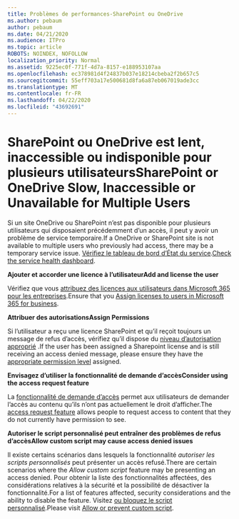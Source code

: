 ```yaml
---
title: Problèmes de performances-SharePoint ou OneDrive
ms.author: pebaum
author: pebaum
ms.date: 04/21/2020
ms.audience: ITPro
ms.topic: article
ROBOTS: NOINDEX, NOFOLLOW
localization_priority: Normal
ms.assetid: 9225ec0f-771f-4d7a-8157-e188953107aa
ms.openlocfilehash: ec378981d4f24837b037e18214cbeba2f2b657c5
ms.sourcegitcommit: 55eff703a17e500681d8fa6a87eb067019ade3cc
ms.translationtype: MT
ms.contentlocale: fr-FR
ms.lasthandoff: 04/22/2020
ms.locfileid: "43692691"
---
```

# <a name="sharepoint-or-onedrive-slow-inaccessible-or-unavailable-for-multiple-users"></a><span data-ttu-id="121c0-102">SharePoint ou OneDrive est lent, inaccessible ou indisponible pour plusieurs utilisateurs</span><span class="sxs-lookup"><span data-stu-id="121c0-102">SharePoint or OneDrive Slow, Inaccessible or Unavailable for Multiple Users</span></span>

<span data-ttu-id="121c0-103">Si un site OneDrive ou SharePoint n’est pas disponible pour plusieurs utilisateurs qui disposaient précédemment d’un accès, il peut y avoir un problème de service temporaire.</span><span class="sxs-lookup"><span data-stu-id="121c0-103">If a OneDrive or SharePoint site is not available to multiple users who previously had access, there may be a temporary service issue.</span></span> <span data-ttu-id="121c0-104">[Vérifiez le tableau de bord d’État du service](https://portal.office.com/adminportal/home#/servicehealth).</span><span class="sxs-lookup"><span data-stu-id="121c0-104">[Check the service health dashboard](https://portal.office.com/adminportal/home#/servicehealth).</span></span>

<span data-ttu-id="121c0-105">**Ajouter et accorder une licence à l’utilisateur**</span><span class="sxs-lookup"><span data-stu-id="121c0-105">**Add and license the user**</span></span>

<span data-ttu-id="121c0-106">Vérifiez que vous [attribuez des licences aux utilisateurs dans Microsoft 365 pour les entreprises](https://docs.microsoft.com/office365/admin/subscriptions-and-billing/assign-licenses-to-users?view=o365-worldwide&amp;tabs=One).</span><span class="sxs-lookup"><span data-stu-id="121c0-106">Ensure that you [Assign licenses to users in Microsoft 365 for business](https://docs.microsoft.com/office365/admin/subscriptions-and-billing/assign-licenses-to-users?view=o365-worldwide&amp;tabs=One).</span></span>


<span data-ttu-id="121c0-107">**Attribuer des autorisations**</span><span class="sxs-lookup"><span data-stu-id="121c0-107">**Assign Permissions**</span></span>

<span data-ttu-id="121c0-108">Si l’utilisateur a reçu une licence SharePoint et qu’il reçoit toujours un message de refus d’accès, vérifiez qu’il dispose du [niveau d’autorisation approprié](https://docs.microsoft.com/sharepoint/understanding-permission-levels) .</span><span class="sxs-lookup"><span data-stu-id="121c0-108">If the user has been assigned a Sharepoint license and is still receiving an access denied message, please ensure they have the [appropriate permission level](https://docs.microsoft.com/sharepoint/understanding-permission-levels) assigned.</span></span>

<span data-ttu-id="121c0-109">**Envisagez d’utiliser la fonctionnalité de demande d’accès**</span><span class="sxs-lookup"><span data-stu-id="121c0-109">**Consider using the access request feature**</span></span>

<span data-ttu-id="121c0-110">La [fonctionnalité de demande d’accès](https://support.office.com/article/Set-up-and-manage-access-requests-94B26E0B-2822-49D4-929A-8455698654B3) permet aux utilisateurs de demander l’accès au contenu qu’ils n’ont pas actuellement le droit d’afficher.</span><span class="sxs-lookup"><span data-stu-id="121c0-110">The [access request feature](https://support.office.com/article/Set-up-and-manage-access-requests-94B26E0B-2822-49D4-929A-8455698654B3) allows people to request access to content that they do not currently have permission to see.</span></span>

<span data-ttu-id="121c0-111">**Autoriser le script personnalisé peut entraîner des problèmes de refus d’accès**</span><span class="sxs-lookup"><span data-stu-id="121c0-111">**Allow custom script may cause access denied issues**</span></span>

<span data-ttu-id="121c0-112">Il existe certains scénarios dans lesquels la fonctionnalité *autoriser les scripts personnalisés* peut présenter un accès refusé.</span><span class="sxs-lookup"><span data-stu-id="121c0-112">There are certain scenarios where the *Allow custom script* feature may be presenting an access denied.</span></span> <span data-ttu-id="121c0-113">Pour obtenir la liste des fonctionnalités affectées, des considérations relatives à la sécurité et la possibilité de désactiver la fonctionnalité.</span><span class="sxs-lookup"><span data-stu-id="121c0-113">For a list of features affected, security considerations and the ability to disable the feature.</span></span> <span data-ttu-id="121c0-114">Visitez [ou bloquez le script personnalisé](https://docs.microsoft.com/sharepoint/allow-or-prevent-custom-script).</span><span class="sxs-lookup"><span data-stu-id="121c0-114">Please visit [Allow or prevent custom script](https://docs.microsoft.com/sharepoint/allow-or-prevent-custom-script).</span></span>

